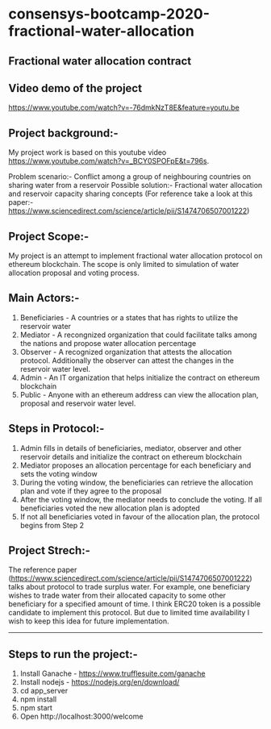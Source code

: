 # consensys-bootcamp-2020-fractional-water-allocation

Fractional water allocation contract
-----------------------------------------------------

Video demo of the project
-----------------------------------------------------
https://www.youtube.com/watch?v=-76dmkNzT8E&feature=youtu.be

Project background:-
-----------------------------------------------------

My project work is based on this youtube video https://www.youtube.com/watch?v=_BCY0SPOFpE&t=796s.

Problem scenario:- Conflict among a group of neighbouring countries on sharing water from a reservoir
Possible solution:- Fractional water allocation and reservoir capacity sharing concepts (For reference take a look at this paper:- https://www.sciencedirect.com/science/article/pii/S1474706507001222)

Project Scope:-
-----------------------------------------------------

My project is an attempt to implement fractional water allocation protocol on ethereum blockchain. 
The scope is only limited to simulation of water allocation proposal and voting process.

Main Actors:-
-----------------------------------------------------

1) Beneficiaries - A countries or a states that has rights to utilize the reservoir water
2) Mediator - A recongnized organization that could facilitate talks among the nations and propose water allocation percentage
3) Observer - A recognized organization that attests the allocation protocol. Additionally the observer can attest the changes in the reservoir water level.
4) Admin - An IT organization that helps initialize the contract on ethereum blockchain
5) Public - Anyone with an ethereum address can view the allocation plan, proposal and reservoir water level.

Steps in Protocol:-
-----------------------------------------------------

1) Admin fills in details of beneficiaries, mediator, observer and other reservoir details and initialize the contract on ethereum blockchain
2) Mediator proposes an allocation percentage for each beneficiary and sets the voting window
3) During the voting window, the beneficiaries can retrieve the allocation plan and vote if they agree to the proposal
4) After the voting window, the mediator needs to conclude the voting. If all beneficiaries voted the new allocation plan is adopted
5) If not all beneficiaries voted in favour of the allocation plan, the protocol begins from Step 2

Project Strech:-
-----------------------------------------------------
The reference paper (https://www.sciencedirect.com/science/article/pii/S1474706507001222) talks about protocol to trade surplus water. 
For example, one beneficiary wishes to trade water from their allocated capacity to some other beneficiary for a specified amount of time.
I think ERC20 token is a possible candidate to implement this protocol. But due to limited time availability I wish to keep this idea for future implementation.

----------------------------------------------------------------------------------------------------------------------------------------------------------------

Steps to run the project:-
-----------------------------------------------------

1) Install Ganache - https://www.trufflesuite.com/ganache
2) Install nodejs - https://nodejs.org/en/download/
3) cd app_server
4) npm install
5) npm start
6) Open http://localhost:3000/welcome







